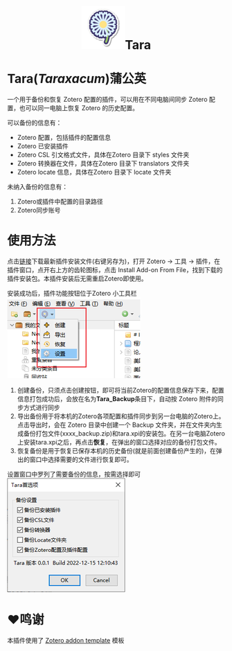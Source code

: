 <div align="center">
  <h1 align="center"><img class="center" src="./addon/chrome/skin/default/tara.png" alt="Icon">Tara</h1>
</div>

# Tara(_Taraxacum_)蒲公英

一个用于备份和恢复 Zotero 配置的插件，可以用在不同电脑间同步 Zotero 配置，也可以同一电脑上恢复 Zotero 的历史配置。  

可以备份的信息有：
+ Zotero 配置，包括插件的配置信息
+ Zotero 已安装插件
+ Zotero CSL 引文格式文件，具体在Zotero 目录下 styles 文件夹
+ Zotero 转换器在文件，具体在Zotero 目录下 translators 文件夹
+ Zotero locate 信息，具体在Zotero 目录下 locate 文件夹

未纳入备份的信息有：
1. Zotero或插件中配置的目录路径
2. Zotero同步账号


# 使用方法

点击[链接](https://github.com/l0o0/tara/releases)下载最新插件安装文件(右键另存为)，打开 Zotero -> 工具 -> 插件，在插件窗口，点开右上方的齿轮图标，点击 Install Add-on From File，找到下载的插件安装包。本插件安装后无需重启Zotero即使用。

安装成功后，插件功能按钮位于Zotero 小工具栏
![](./doc/1.png)

1. 创建备份，只须点击创建按钮，即可将当前Zotero的配置信息保存下来，配置信息打包成功后，会放在名为**Tara_Backup**条目下，自动按 Zotero 附件的同步方式进行同步
2. 导出备份用于将本机的Zotero各项配置和插件同步到另一台电脑的Zotero上。点击导出时，会在 Zotero 目录中创建一个 Backup 文件夹，并在文件夹内生成备份打包文件(xxxx_backup.zip)和tara.xpi的安装包。在另一台电脑Zotero上安装tara.xpi之后，再点击**恢复**，在弹出的窗口选择对应的备份打包文件。
3. 恢复备份是用于恢复已保存本机的历史备份(就是前面创建备份产生的)，在弹出的窗口中选择需要的文件进行恢复即可。

设置窗口中罗列了需要备份的信息，按需选择即可
![](./doc/2.png)

# ❤鸣谢

本插件使用了 [Zotero addon template](https://github.com/windingwind/zotero-addon-template) 模板
